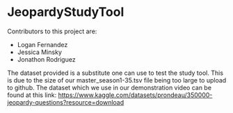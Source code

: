 # JeopardyStudyTool
Contributors to this project are:
- Logan Fernandez
- Jessica Minsky
- Jonathon Rodriguez

The dataset provided is a substitute one can use to test the study tool.
This is due to the size of our master_season1-35.tsv file being too large to upload to github.
The dataset which we use in our demonstration video can be found at this link:
https://www.kaggle.com/datasets/prondeau/350000-jeopardy-questions?resource=download
